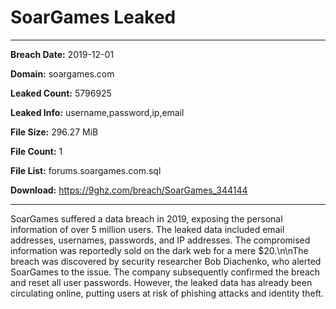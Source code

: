 # SoarGames Leaked

------------
**Breach Date:** 2019-12-01

**Domain:** soargames.com

**Leaked Count:** 5796925

**Leaked Info:** username,password,ip,email

**File Size:** 296.27 MiB

**File Count:** 1

**File List:** forums.soargames.com.sql

**Download:** https://9ghz.com/breach/SoarGames_344144

------------
SoarGames suffered a data breach in 2019, exposing the personal information of over 5 million users. The leaked data included email addresses, usernames, passwords, and IP addresses. The compromised information was reportedly sold on the dark web for a mere $20.\n\nThe breach was discovered by security researcher Bob Diachenko, who alerted SoarGames to the issue. The company subsequently confirmed the breach and reset all user passwords. However, the leaked data has already been circulating online, putting users at risk of phishing attacks and identity theft.

